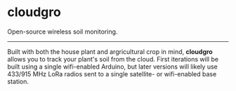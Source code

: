 # cloudgro

Open-source wireless soil monitoring.

----

Built with both the house plant and argricultural crop in mind, **cloudgro** allows you to track your plant's soil from the cloud. First iterations will be built using a single wifi-enabled Arduino, but later versions will likely use 433/915 MHz LoRa radios sent to a single satellite- or wifi-enabled base station.
